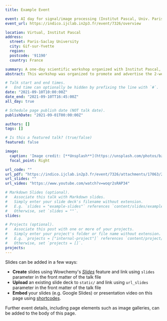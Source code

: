 ```yaml
---
title: Example Event

event: AI day for signal/image processing (Institut Pascal, Univ. Paris-Saclay)
event_url: https://indico.ijclab.in2p3.fr/event/7326/overview

location: Virtual, Institut Pascal 
address:
  street: Paris-Saclay University
  city: Gif-sur-Yvette
  region: 
  postcode: '91190'
  country: France

summary: A one-day scientific workshop organized with Institut Pascal, Univ. Paris-Saclay
abstract: This workshop was organized to promote and advertise the 2-week summer thematic program that will be held in summer 2022 (June 27, July 8) on the same theme, namely Artificial Intelligence for signal & image processing by the same organizing team

# Talk start and end times.
#   End time can optionally be hidden by prefixing the line with `#`.
date: "2021-09-10T10:00:00Z"
date_end: "2021-09-10TT16:45:00Z"
all_day: true

# Schedule page publish date (NOT talk date).
publishDate: "2021-09-01T00:00:00Z"

authors: []
tags: []

# Is this a featured talk? (true/false)
featured: false

image:
  caption: 'Image credit: [**Unsplash**](https://unsplash.com/photos/bzdhc5b3Bxs)'
  focal_point: Right

url_code: ""
url_pdf: "https://indico.ijclab.in2p3.fr/event/7326/attachments/17063/22253/1.Laurent-Jacques_AI-ParisSaclay_Sep2021.pdf"
url_slides: ""
url_video: "https://www.youtube.com/watch?v=woqr2sRAP34"

# Markdown Slides (optional).
#   Associate this talk with Markdown slides.
#   Simply enter your slide deck's filename without extension.
#   E.g. `slides = "example-slides"` references `content/slides/example-slides.md`.
#   Otherwise, set `slides = ""`.
slides:

# Projects (optional).
#   Associate this post with one or more of your projects.
#   Simply enter your project's folder or file name without extension.
#   E.g. `projects = ["internal-project"]` references `content/project/deep-learning/index.md`.
#   Otherwise, set `projects = []`.
projects:
---
```


Slides can be added in a few ways:

- **Create** slides using Wowchemy's [*Slides*](https://wowchemy.com/docs/managing-content/#create-slides) feature and link using `slides` parameter in the front matter of the talk file
- **Upload** an existing slide deck to `static/` and link using `url_slides` parameter in the front matter of the talk file
- **Embed** your slides (e.g. Google Slides) or presentation video on this page using [shortcodes](https://wowchemy.com/docs/writing-markdown-latex/).

Further event details, including page elements such as image galleries, can be added to the body of this page.
